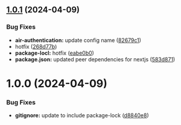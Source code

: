 ## [1.0.1](https://github.com/thinairthings/air-authentication/compare/v1.0.0...v1.0.1) (2024-04-09)


### Bug Fixes

* **air-authentication:** update config name ([82679c1](https://github.com/thinairthings/air-authentication/commit/82679c190a1b1a277543960391a4618f07983826))
* hotfix ([268d77b](https://github.com/thinairthings/air-authentication/commit/268d77b06f51b6f93600f00cb6d8838f3fae509b))
* **package-locl:** hotfix ([eabe0b0](https://github.com/thinairthings/air-authentication/commit/eabe0b04a60f59dcb58b1851dcd010c0d33e3f4f))
* **package.json:** updated peer dependencies for nextjs ([583d871](https://github.com/thinairthings/air-authentication/commit/583d871f1ae2d6a5aecd87f2cac8eed735367ed3))

# 1.0.0 (2024-04-09)


### Bug Fixes

* **gitignore:** update to include package-lock ([d8840e8](https://github.com/thinairthings/air-authentication/commit/d8840e8cc5dd45472f0c0d6c0814720092f6be16))
